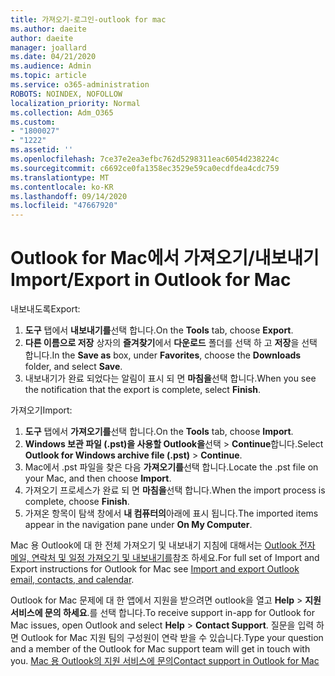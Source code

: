 ```yaml
---
title: 가져오기-로그인-outlook for mac
ms.author: daeite
author: daeite
manager: joallard
ms.date: 04/21/2020
ms.audience: Admin
ms.topic: article
ms.service: o365-administration
ROBOTS: NOINDEX, NOFOLLOW
localization_priority: Normal
ms.collection: Adm_O365
ms.custom:
- "1800027"
- "1222"
ms.assetid: ''
ms.openlocfilehash: 7ce37e2ea3efbc762d5298311eac6054d238224c
ms.sourcegitcommit: c6692ce0fa1358ec3529e59ca0ecdfdea4cdc759
ms.translationtype: MT
ms.contentlocale: ko-KR
ms.lasthandoff: 09/14/2020
ms.locfileid: "47667920"
---
```

# <a name="importexport-in-outlook-for-mac"></a><span data-ttu-id="713bd-102">Outlook for Mac에서 가져오기/내보내기</span><span class="sxs-lookup"><span data-stu-id="713bd-102">Import/Export in Outlook for Mac</span></span> 

<span data-ttu-id="713bd-103">내보내도록</span><span class="sxs-lookup"><span data-stu-id="713bd-103">Export:</span></span>
1. <span data-ttu-id="713bd-104">**도구** 탭에서 **내보내기를**선택 합니다.</span><span class="sxs-lookup"><span data-stu-id="713bd-104">On the **Tools** tab, choose **Export**.</span></span>
2. <span data-ttu-id="713bd-105">**다른 이름으로 저장** 상자의 **즐겨찾기**에서 **다운로드** 폴더를 선택 하 고 **저장**을 선택 합니다.</span><span class="sxs-lookup"><span data-stu-id="713bd-105">In the **Save as** box, under **Favorites**, choose the **Downloads** folder, and select **Save**.</span></span>
3. <span data-ttu-id="713bd-106">내보내기가 완료 되었다는 알림이 표시 되 면 **마침을**선택 합니다.</span><span class="sxs-lookup"><span data-stu-id="713bd-106">When you see the notification that the export is complete, select **Finish**.</span></span>

<span data-ttu-id="713bd-107">가져오기</span><span class="sxs-lookup"><span data-stu-id="713bd-107">Import:</span></span>
1. <span data-ttu-id="713bd-108">**도구** 탭에서 **가져오기를**선택 합니다.</span><span class="sxs-lookup"><span data-stu-id="713bd-108">On the **Tools** tab, choose **Import**.</span></span>
2. <span data-ttu-id="713bd-109">**Windows 보관 파일 (.pst)을 사용할 Outlook을**선택  >  **Continue**합니다.</span><span class="sxs-lookup"><span data-stu-id="713bd-109">Select **Outlook for Windows archive file (.pst)** > **Continue**.</span></span>
3. <span data-ttu-id="713bd-110">Mac에서 .pst 파일을 찾은 다음 **가져오기를**선택 합니다.</span><span class="sxs-lookup"><span data-stu-id="713bd-110">Locate the .pst file on your Mac, and then choose **Import**.</span></span>
4. <span data-ttu-id="713bd-111">가져오기 프로세스가 완료 되 면 **마침을**선택 합니다.</span><span class="sxs-lookup"><span data-stu-id="713bd-111">When the import process is complete, choose **Finish**.</span></span>
5. <span data-ttu-id="713bd-112">가져온 항목이 탐색 창에서 **내 컴퓨터의**아래에 표시 됩니다.</span><span class="sxs-lookup"><span data-stu-id="713bd-112">The imported items appear in the navigation pane under **On My Computer**.</span></span>

<span data-ttu-id="713bd-113">Mac 용 Outlook에 대 한 전체 가져오기 및 내보내기 지침에 대해서는 [Outlook 전자 메일, 연락처 및 일정 가져오기 및 내보내기를](https://support.office.com/article/92577192-3881-4502-b79d-c3bbada6c8ef#ID0EAACAAA=Mac)참조 하세요.</span><span class="sxs-lookup"><span data-stu-id="713bd-113">For full set of Import and Export instructions for Outlook for Mac see [Import and export Outlook email, contacts, and calendar](https://support.office.com/article/92577192-3881-4502-b79d-c3bbada6c8ef#ID0EAACAAA=Mac).</span></span> 

<span data-ttu-id="713bd-114">Outlook for Mac 문제에 대 한 앱에서 지원을 받으려면 outlook을 열고 **Help**  >  **지원 서비스에 문의 하세요**.를 선택 합니다.</span><span class="sxs-lookup"><span data-stu-id="713bd-114">To receive support in-app for Outlook for Mac issues, open Outlook and select **Help** > **Contact Support**.</span></span> <span data-ttu-id="713bd-115">질문을 입력 하면 Outlook for Mac 지원 팀의 구성원이 연락 받을 수 있습니다.</span><span class="sxs-lookup"><span data-stu-id="713bd-115">Type your question and a member of the Outlook for Mac support team will get in touch with you.</span></span> [<span data-ttu-id="713bd-116">Mac 용 Outlook의 지원 서비스에 문의</span><span class="sxs-lookup"><span data-stu-id="713bd-116">Contact support in Outlook for Mac</span></span>](https://go.microsoft.com/fwlink/?linkid=2002400&clcid=0x409)
